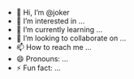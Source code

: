 - 👋 Hi, I’m @joker
- 👀 I’m interested in ...
- 🌱 I’m currently learning ...
- 💞️ I’m looking to collaborate on ...
- 📫 How to reach me ...
- 😄 Pronouns: ...
- ⚡ Fun fact: ...

<!---
huzmula/huzmula is a ✨ special ✨ repository because its `README.md` (this file) appears on your GitHub profile.
You can click the Preview link to take a look at your changes.
--->

